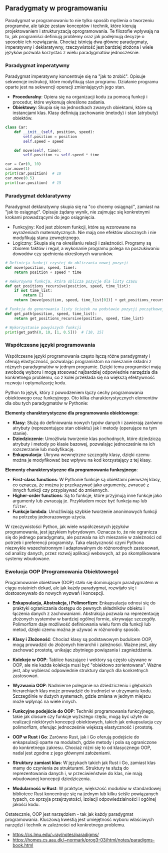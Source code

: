 ## Paradygmaty w programowaniu

Paradygmat w programowaniu to nie tylko sposób myślenia o tworzeniu programów, ale także zestaw konceptów i technik, które kierują projektowaniem i strukturyzacją oprogramowania. Te filozofie wpływają na to, jak programiści definiują problemy oraz jak podejmują decyzje o sposobie ich rozwiązania. Chociaż istnieją dwa główne paradygmaty, imperatywny i deklaratywny, rzeczywistość jest bardziej złożona i wiele języków pozwala korzystać z wielu paradygmatów jednocześnie.

### Paradygmat imperatywny

Paradygmat imperatywny koncentruje się na "jak to zrobić". Opisuje sekwencje instrukcji, które modyfikują stan programu. Działanie programu oparte jest na sekwencji operacji zmieniających jego stan.

- **Proceduralny**: Opiera się na organizacji kodu za pomocą funkcji i procedur, które wykonują określone zadania.
- **Obiektowy**: Skupia się na jednostkach zwanych obiektami, które są instancjami klas. Klasy definiują zachowanie (metody) i stan (atrybuty) obiektów.

```python
class Car:
    def __init__(self, position, speed):
        self.position = position
        self.speed = speed

    def move(self, time):
        self.position += self.speed * time

car = Car(0, 10)
car.move(1)
print(car.position)  # 10
car.move(0.5)
print(car.position)  # 15
```

### Paradygmat deklaratywny

Paradygmat deklaratywny skupia się na "co chcemy osiągnąć", zamiast na "jak to osiągnąć". Opisuje żądany wynik, nie zajmując się konkretnymi krokami prowadzącymi do jego osiągnięcia.

- Funkcyjny: Kod jest zbiorem funkcji, które są wzorowane na wyrażeniach matematycznych. Nie mają one efektów ubocznych i nie modyfikują stanu zewnętrznego.
- Logiczny: Skupia się na określaniu relacji i zależności. Programy są zbiorem faktów i reguł, a wykonanie programu polega na poszukiwaniu dowodów czy spełnienia określonych warunków.

```python
# Definicja funkcji czystej do obliczania nowej pozycji
def move(position, speed, time):
    return position + speed * time

# Rekursywna funkcja, która oblicza pozycje dla listy czasu
def get_positions_recursive(position, speed, time_list):
    if not time_list:
        return []
    return [move(position, speed, time_list[0])] + get_positions_recursive(move(position, speed, time_list[0]), speed, time_list[1:])

# Funkcja do generowania listy ścieżek na podstawie pozycji początkowej, prędkości i listy czasu
def get_path(position, speed, time_list):
    return get_positions_recursive(position, speed, time_list)

# Wykorzystanie powyższych funkcji
print(get_path(0, 10, [1, 0.5]))  # [10, 15]
```

### Współczesne języki programowania

Współczesne języki programowania często łączą różne paradygmaty i oferują elastyczność, pozwalając programistom na mieszanie składni z różnych paradygmatów w jednym programie. Dzięki temu programiści mają swobodę wyboru i mogą stosować najbardziej odpowiednie narzędzia dla konkretnego problemu, co z kolei przekłada się na większą efektywność rozwoju i optymalizację kodu.

Python to język, który z powodzeniem łączy cechy programowania obiektowego oraz funkcyjnego. Oto kilka charakterystycznych elementów dla obu tych paradygmatów w Pythonie:

**Elementy charakterystyczne dla programowania obiektowego**:

* **Klasy**: Służą do definiowania nowych typów danych i zawierają zarówno atrybuty (reprezentujące stan obiektu) jak i metody (operujące na tym stanie).
* **Dziedziczenie**: Umożliwia tworzenie klas pochodnych, które dziedziczą atrybuty i metody po klasie bazowej, pozwalając jednocześnie na ich rozszerzanie lub modyfikację.
* **Enkapsulacja**: Ukrywa wewnętrzne szczegóły klasy, dzięki czemu można je modyfikować bez wpływu na kod korzystający z tej klasy.

**Elementy charakterystyczne dla programowania funkcyjnego**:

* **First-class functions**: W Pythonie funkcje są obiektami pierwszej klasy, co oznacza, że można je przekazywać jako argumenty, zwracać z innych funkcji czy przypisywać do zmiennych.
* **Higher-order functions**: Są to funkcje, które przyjmują inne funkcje jako argumenty lub zwracają je. Przykładem może być funkcja `map` lub `filter`.
* **Funkcje lambda**: Umożliwiają szybkie tworzenie anonimowych funkcji na potrzeby jednorazowego użycia.

W rzeczywistości Python, jak wiele współczesnych języków programowania, jest językiem hybrydowym. Oznacza to, że nie ogranicza się do jednego paradygmatu, ale pozwala na ich mieszanie w zależności od potrzeb i preferencji programisty. Taka elastyczność czyni Pythona niezwykle wszechstronnym i adaptowalnym do różnorodnych zastosowań, od analizy danych, przez rozwój aplikacji webowych, aż po skomplikowane systemy wbudowane.

### Ewolucja OOP (Programowania Obiektowego)

Programowanie obiektowe (OOP) stało się dominującym paradygmatem w ciągu ostatnich dekad, ale jak każdy paradygmat, rozwijało się i dostosowywało do nowych wyzwań i koncepcji.

* **Enkapsulacja, Abstrakcja, i Polimorfizm**: Enkapsulacja odnosi się do praktyki ograniczania dostępu do pewnych składników obiektu i łączenia danych z zachowaniami. Abstrakcja pozwala na reprezentację złożonych systemów w bardziej ogólnej formie, ukrywając szczegóły. Polimorfizm daje możliwość definiowania wielu form dla funkcji lub metod, dzięki czemu można je używać w różnorodny sposób.

* **Klasy i Złożoność**: Chociaż klasy są podstawowym budulcem OOP, mogą prowadzić do złożonych hierarchii i zależności. Ważne jest, aby zachować prostotę, unikając zbytniego powiązania i zagnieżdżenia.

* **Kolekcje w OOP**: Tablice haszujące i wektory są często używane w OOP, ale nie każda kolekcja musi być "obiektowo zorientowana". Ważne jest, aby wybierać odpowiednie struktury danych dla konkretnych zastosowań.

* **Wyzwania OOP**: Nadmierne poleganie na dziedziczeniu i głębokich hierarchiach klas może prowadzić do trudności w utrzymaniu kodu. Szczególnie w dużych systemach, gdzie zmiana w jednym miejscu może wpłynąć na wiele innych.

* **Funkcyjne podejście do OOP**: Techniki programowania funkcyjnego, takie jak closure czy funkcje wyższego rzędu, mogą być użyte do realizacji niektórych koncepcji obiektowych, takich jak enkapsulacja czy polimorfizm, oferując jednocześnie większą elastyczność i prostotę.

* **OOP w Rust i Go**: Zarówno Rust, jak i Go oferują podejście do enkapsulacji oparte na modułach, gdzie metody i pola są ograniczone do konkretnego zakresu. Chociaż różni się to od klasycznego OOP, nadal jest zgodne z jego głównymi założeniami.

* **Struktury zamiast klas**: W językach takich jak Rust i Go, zamiast klas mamy do czynienia ze strukturami. Struktury te służą do reprezentowania danych i, w przeciwieństwie do klas, nie mają wbudowanej koncepcji dziedziczenia.

* **Modularność w Rust**: W praktyce, większość modułów w standardowej bibliotece Rust koncentruje się na jednym lub kilku ściśle powiązanych typach, co sprzyja przejrzystości, izolacji odpowiedzialności i ogólnej jakości kodu.

Ostatecznie, OOP jest narzędziem - tak jak każdy paradygmat programowania. Kluczową kwestią jest umiejętność wyboru właściwych narzędzi i technik w zależności od konkretnego problemu.


* https://cs.lmu.edu/~ray/notes/paradigms/
* https://homes.cs.aau.dk/~normark/prog3-03/html/notes/paradigms-book.html
